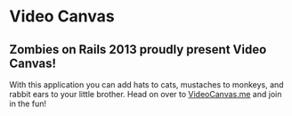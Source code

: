 Video Canvas
============

Zombies on Rails 2013 proudly present Video Canvas!
---------------------------------------------------

With this application you can add hats to cats, mustaches to monkeys,
and rabbit ears to your little brother. Head on over to
[VideoCanvas.me](http://192.155.95.152/) and join in the fun!
